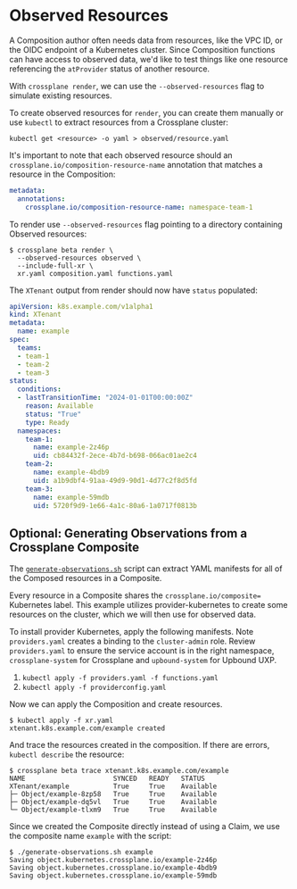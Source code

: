 # Observed Resources

A Composition author often needs data from resources, like the
VPC ID, or the OIDC endpoint of a Kubernetes cluster. Since Composition
functions can have access to observed data, we'd like to test things like
one resource referencing the `atProvider` status of another resource.

With `crossplane render`, we can use the `--observed-resources` flag to
simulate existing resources.

To create observed resources for `render`, you can create them
manually or use `kubectl` to extract resources from a Crossplane cluster:

```shell
kubectl get <resource> -o yaml > observed/resource.yaml
```

It's important to note that each observed resource should an
`crossplane.io/composition-resource-name` annotation that matches
a resource in the Composition:

```yaml
metadata:
  annotations:
    crossplane.io/composition-resource-name: namespace-team-1
```

To render use `--observed-resources` flag pointing to a directory
containing Observed resources:

```shell
$ crossplane beta render \
  --observed-resources observed \
  --include-full-xr \
  xr.yaml composition.yaml functions.yaml 
```

The `XTenant` output from render should now have `status` populated:

```yaml
apiVersion: k8s.example.com/v1alpha1
kind: XTenant
metadata:
  name: example
spec:
  teams:
  - team-1
  - team-2
  - team-3
status:
  conditions:
  - lastTransitionTime: "2024-01-01T00:00:00Z"
    reason: Available
    status: "True"
    type: Ready
  namespaces:
    team-1:
      name: example-2z46p
      uid: cb84432f-2ece-4b7d-b698-066ac01ae2c4
    team-2:
      name: example-4bdb9
      uid: a1b9dbf4-91aa-49d9-90d1-4d77c2f8d5fd
    team-3:
      name: example-59mdb
      uid: 5720f9d9-1e66-4a1c-80a6-1a0717f0813b
```

## Optional: Generating Observations from a Crossplane Composite

The [`generate-observations.sh`](generate-observations.sh) script can
extract YAML manifests for all of the Composed resources in a Composite.

Every resource in a Composite shares the `crossplane.io/composite=` Kubernetes
label. This example utilizes provider-kubernetes to create some resources on the
cluster, which we will then use for observed data.

To install provider Kubernetes, apply the following manifests. Note
`providers.yaml` creates a binding to the `cluster-admin` role. Review
`providers.yaml` to ensure the service account is in the right namespace,
`crossplane-system` for Crossplane and `upbound-system` for Upbound UXP.

1. `kubectl apply -f providers.yaml -f functions.yaml`
2. `kubectl apply -f providerconfig.yaml`

Now we can apply the Composition and create resources.

```shell
$ kubectl apply -f xr.yaml
xtenant.k8s.example.com/example created
```

And trace the resources created in the composition. If there are errors,
`kubectl describe` the resource:

```shell
$ crossplane beta trace xtenant.k8s.example.com/example  
NAME                      SYNCED   READY   STATUS
XTenant/example           True     True    Available
├─ Object/example-8zp58   True     True    Available
├─ Object/example-dq5vl   True     True    Available
└─ Object/example-tlxm9   True     True    Available
```

Since we created the Composite directly instead of using a Claim, we use
the composite name `example` with the script:

```shell
$ ./generate-observations.sh example
Saving object.kubernetes.crossplane.io/example-2z46p
Saving object.kubernetes.crossplane.io/example-4bdb9
Saving object.kubernetes.crossplane.io/example-59mdb
```
